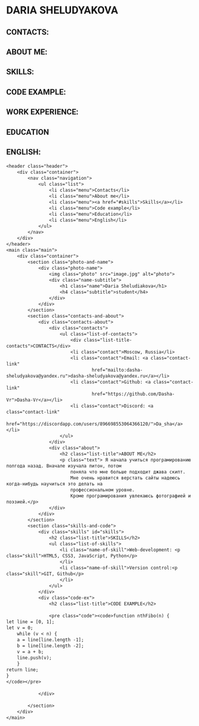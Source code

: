 # DARIA SHELUDYAKOVA
 ## CONTACTS:
 ## ABOUT ME:
 ## SKILLS:
 ## CODE EXAMPLE:
 ## WORK EXPERIENCE:
 ## EDUCATION
 ## ENGLISH:

<!DOCTYPE html>
<html lang="en">

<head>
    <meta charset="UTF-8">
    <meta http-equiv="X-UA-Compatible" content="IE=edge">
    <meta name="viewport" content="width=device-width, initial-scale=1.0">
    <link href="style.css" type="text/css" rel="stylesheet">
    <link href="normalize.css" type="text/css" rel="stylesheet">
    <link rel="icon" href="Smiley.ico">
    <title>CV</title>
    <link rel="preconnect" href="https://fonts.googleapis.com">
    <link rel="preconnect" href="https://fonts.gstatic.com" crossorigin>
    <link href="https://fonts.googleapis.com/css2?family=Roboto:wght@100;400;500;700&display=swap" rel="stylesheet">
    <style type="text/css">
 body{
    font-family: 'Roboto', sans-serif;
}

.header{
    background-color: rgb(123, 123, 148);
    padding: 12px 0 12px;
    
}

.main{
    padding-top: 50px;
}

.container{
    max-width: 1040px;
    margin: 0 auto; 
    
}

.list{
    display: flex;
    justify-content: space-between;
    
}

.menu{
    font-weight: 400;
    color: white;
    font-size: 15px;
    line-height: 15px;
    list-style-type: none;
    padding-inline-start: 0;
}
.menu:hover{
    color: rgb(53, 53, 112);
}

.photo{
    border-radius: 50%;
    max-width: 200px;
}

.photo-name{
    max-width: 800px;
    margin: 0 auto; 
    padding-top: 50px;
    display: flex;
    align-items: center;
    justify-content: space-between;
}

.name-subtitle{
    display: flex;
    flex-direction: column;
}
.name{
    font-weight: 700;
    color: rgb(53, 53, 112);
    }

.subtitle{
    padding-left: 112px;
    font-weight: 400;
    color: rgb(53, 53, 112);
}

.contact{
    font-weight: 400;
    font-size: 12px;
    padding-bottom: 9px;
    color: rgb(53, 53, 112);
    list-style-type: none;
}

.contact-link{
    font-weight: 400;
    font-size: 12px;
    text-decoration: none;
    color: rgb(180, 59, 152);
   
}

.list-title-contacts{
    font-weight: 400;
    font-size: 20px;
    padding-bottom: 17px;
    list-style-type: none;
    color: rgb(180, 59, 152);
}

.contacts-about{
    margin-top: 100px;
    display: flex;
    justify-content: space-between;
}

.about{
    max-width: 500px;
    
}

.text{
    font-weight: 400;
    font-size: 12px;
    padding-bottom: 5px;
    line-height: 1.5;
    color: rgb(53, 53, 112);
    list-style-type: none;
}

.contacts{
    max-width: 400px;
}

.title{
    font-weight: 400;
    font-size: 20px;
    color:  rgb(180, 59, 152);
}

.name-of-skill{
    font-weight: 400;
    font-size: 12px;
    list-style-type: none;
    color: rgb(53, 53, 112);
}

.skill{
    font-weight: 400;
    font-size: 12px;
    list-style-type: none;
    color:  rgb(180, 59, 152)
}

.skills-and-code{
    display: flex;
    justify-content: space-between;
}

.code{
    font-weight: 400;
    font-size: 12px;
    color: rgb(53, 53, 112);
}

.code-ex{
    margin-right: 280px;
}

a{
    text-decoration: none;
    color: white;

}
a:hover{
    color: rgb(53, 53, 112);
}

.main-container{
    display: flex;
    flex-wrap: wrap;
}

.section {
    width: 50%;
    padding-top: 20px;
    padding-bottom: 20px;
  }

.footer{
    background-color: rgb(123, 123, 148);
    padding: 12px 0 12px;
}

.footer-text{
    font-weight: 400;
    font-size: 12px;
    color: white;
}

.github-link{
    padding-left: 20px;
    font-weight: 400;
    font-size: 12px;
    text-decoration: none;
    color: white;
}

.year-link{
    display: flex;
    align-items: center;
}

.logo{
    width: 54px;
    height: 20px;
    display: block;
    
    
}

.footer-container{
    display: flex;
    align-items: center;
    justify-content: space-between;
}

.logo-rs{
    max-height: 20px;

    
}


@media (max-width: 768px) {
.section {
    width: 100%;
}
.main{
    display: flex;
    text-align: center;
    
}
.subtitle{
    padding-right: 112px;
}
}
 
 
 
 </style> 
</head>

<body>

    <header class="header">
        <div class="container">
            <nav class="navigation">
                <ul class="list">
                    <li class="menu">Contacts</li>
                    <li class="menu">About me</li>
                    <li class="menu"><a href="#skills">Skills</a></li>
                    <li class="menu">Code example</li>
                    <li class="menu">Education</li>
                    <li class="menu">English</li>
                </ul>
            </nav>
        </div>
    </header>
    <main class="main">
        <div class="container">
            <section class="photo-and-name">
                <div class="photo-name">
                    <img class="photo" src="image.jpg" alt="photo">
                    <div class="name-subtitle">
                        <h1 class="name">Daria Sheludiakova</h1>
                        <h4 class="subtitle">student</h4>
                    </div>
                </div>
            </section>
            <section class="contacts-and-about">
                <div class="contacts-about">
                    <div class="contacts">
                        <ul class="list-of-contacts">
                            <div class="list-title-contacts">CONTACTS</div>
                            <li class="contact">Moscow, Russia</li>
                            <li class="contact">Email: <a class="contact-link"
                                    href="mailto:dasha-sheludyakova@yandex.ru">dasha-sheludyakova@yandex.ru</a></li>
                            <li class="contact">Github: <a class="contact-link"
                                    href="https://github.com/Dasha-Vr">Dasha-Vr</a></li>
                            <li class="contact">Discord: <a class="contact-link"
                                    href="https://discordapp.com/users/896698553064366120/">Da_sha</a></li>
                        </ul>
                    </div>
                    <div class="about">
                        <h2 class="list-title">ABOUT ME</h2>
                        <p class="text"> Я начала учиться програмированию полгода назад. Вначале изучала питон, потом
                            поняла что мне больше подходит джава скипт.
                            Мне очень нравится верстать сайты надеюсь когда-нибудь научиться это делать на
                            профессиональном уровне.
                            Кроме програмирования увлекаюсь фотографией и поэзией.</p>
                    </div>
                </div>
            </section>
            <section class="skills-and-code">
                <div class="skills" id="skills">
                    <h2 class="list-title">SKILLS</h2>
                    <ul class="list-of-skills">
                        <li class="name-of-skill">Web-development: <p class="skill">HTML5, CSS3, JavaScript, Python</p>
                        </li>
                        <li class="name-of-skill">Version control:<p class="skill">GIT, Github</p>
                        </li>
                    </ul>
                </div>
                <div class="code-ex">
                    <h2 class="list-title">CODE EXAMPLE</h2>

                    <pre class="code"><code>function nthFibo(n) {
    let line = [0, 1];
    let v = 0;
        while (v < n) {
        a = line[line.length -1];
        b = line[line.length -2];
        v = a + b;
        line.push(v);
        }
    return line;
    }
    </code></pre>

                </div>

            </section>
        </div>
    </main>

</body>

</html>

